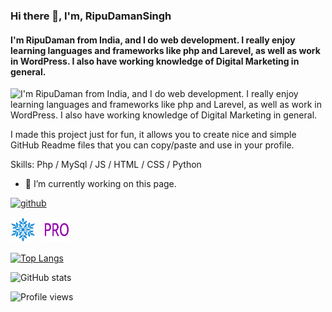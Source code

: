 ### Hi there 👋, I'm, RipuDamanSingh
#### I'm RipuDaman from India, and I do web development. I really enjoy learning languages and frameworks like php and Larevel, as well as work in WordPress. I also have working knowledge of Digital Marketing in general.
![I'm RipuDaman from India, and I do web development. I really enjoy learning languages and frameworks like php and Larevel, as well as work in WordPress. I also have working knowledge of Digital Marketing in general.](https://arturssmirnovs.github.io/github-profile-readme-generator/images/banner.png)

I made this project just for fun, it allows you to create nice and simple GitHub Readme files that you can copy/paste and use in your profile.

Skills: Php / MySql / JS / HTML / CSS / Python

- 🔭 I’m currently working on this page. 


[<img src='https://cdn.jsdelivr.net/npm/simple-icons@3.0.1/icons/github.svg' alt='github' height='40'>](https://github.com/Ripu110)  

<a href='https://archiveprogram.github.com/'><img src='https://raw.githubusercontent.com/acervenky/animated-github-badges/master/assets/acbadge.gif' width='40' height='40'></a> <a href='https://github.com/pricing'><img src='https://raw.githubusercontent.com/acervenky/animated-github-badges/master/assets/pro.gif' width='40' height='40'></a> 

[![Top Langs](https://github-readme-stats.vercel.app/api/top-langs/?username=Ripu110)](https://github.com/anuraghazra/github-readme-stats)

![GitHub stats](https://github-readme-stats.vercel.app/api?username=Ripu110&show_icons=true&count_private=true)  

![Profile views](https://gpvc.arturio.dev/Ripu110)  
